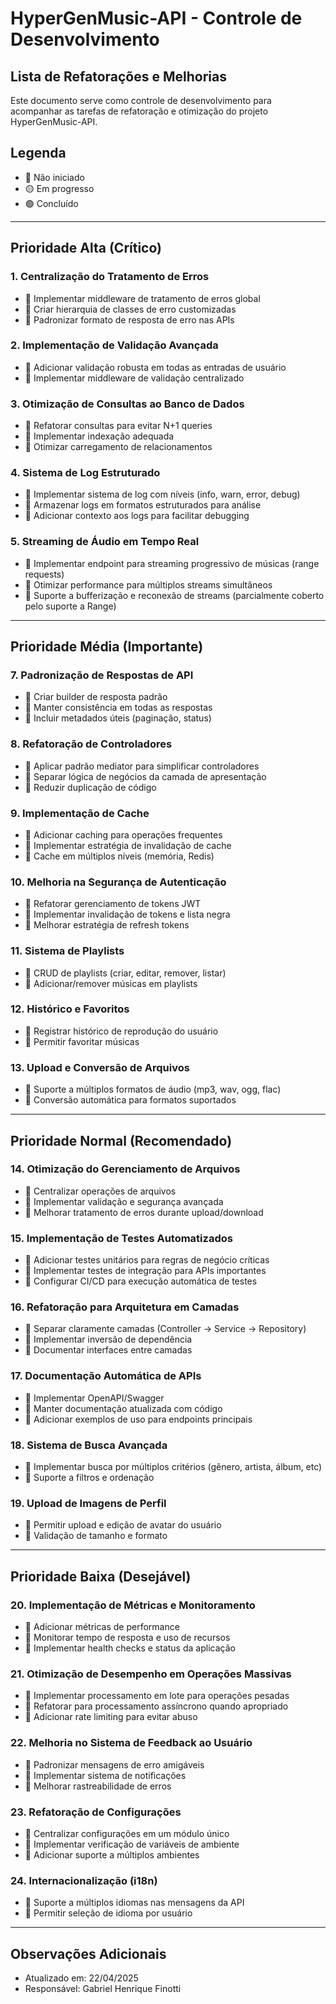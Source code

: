 # HyperGenMusic-API - Controle de Desenvolvimento

## Lista de Refatorações e Melhorias

Este documento serve como controle de desenvolvimento para acompanhar as tarefas de refatoração e otimização do projeto HyperGenMusic-API.

## Legenda

- 🔴 Não iniciado
- 🟡 Em progresso
- 🟢 Concluído

---

## Prioridade Alta (Crítico)

### 1. Centralização do Tratamento de Erros

- 🔴 Implementar middleware de tratamento de erros global
- 🔴 Criar hierarquia de classes de erro customizadas
- 🔴 Padronizar formato de resposta de erro nas APIs

### 2. Implementação de Validação Avançada

- 🔴 Adicionar validação robusta em todas as entradas de usuário
- 🔴 Implementar middleware de validação centralizado

### 3. Otimização de Consultas ao Banco de Dados

- 🔴 Refatorar consultas para evitar N+1 queries
- 🔴 Implementar indexação adequada
- 🔴 Otimizar carregamento de relacionamentos

### 4. Sistema de Log Estruturado

- 🔴 Implementar sistema de log com níveis (info, warn, error, debug)
- 🔴 Armazenar logs em formatos estruturados para análise
- 🔴 Adicionar contexto aos logs para facilitar debugging

### 5. Streaming de Áudio em Tempo Real

- 🔴 Implementar endpoint para streaming progressivo de músicas (range requests)
- 🔴 Otimizar performance para múltiplos streams simultâneos
- 🔴 Suporte a bufferização e reconexão de streams (parcialmente coberto pelo suporte a Range)

---

## Prioridade Média (Importante)

### 7. Padronização de Respostas de API

- 🔴 Criar builder de resposta padrão
- 🔴 Manter consistência em todas as respostas
- 🔴 Incluir metadados úteis (paginação, status)

### 8. Refatoração de Controladores

- 🔴 Aplicar padrão mediator para simplificar controladores
- 🔴 Separar lógica de negócios da camada de apresentação
- 🔴 Reduzir duplicação de código

### 9. Implementação de Cache

- 🔴 Adicionar caching para operações frequentes
- 🔴 Implementar estratégia de invalidação de cache
- 🔴 Cache em múltiplos níveis (memória, Redis)

### 10. Melhoria na Segurança de Autenticação

- 🔴 Refatorar gerenciamento de tokens JWT
- 🔴 Implementar invalidação de tokens e lista negra
- 🔴 Melhorar estratégia de refresh tokens

### 11. Sistema de Playlists

- 🔴 CRUD de playlists (criar, editar, remover, listar)
- 🔴 Adicionar/remover músicas em playlists

### 12. Histórico e Favoritos

- 🔴 Registrar histórico de reprodução do usuário
- 🔴 Permitir favoritar músicas

### 13. Upload e Conversão de Arquivos

- 🔴 Suporte a múltiplos formatos de áudio (mp3, wav, ogg, flac)
- 🔴 Conversão automática para formatos suportados

---

## Prioridade Normal (Recomendado)

### 14. Otimização do Gerenciamento de Arquivos

- 🔴 Centralizar operações de arquivos
- 🔴 Implementar validação e segurança avançada
- 🔴 Melhorar tratamento de erros durante upload/download

### 15. Implementação de Testes Automatizados

- 🔴 Adicionar testes unitários para regras de negócio críticas
- 🔴 Implementar testes de integração para APIs importantes
- 🔴 Configurar CI/CD para execução automática de testes

### 16. Refatoração para Arquitetura em Camadas

- 🔴 Separar claramente camadas (Controller → Service → Repository)
- 🔴 Implementar inversão de dependência
- 🔴 Documentar interfaces entre camadas

### 17. Documentação Automática de APIs

- 🔴 Implementar OpenAPI/Swagger
- 🔴 Manter documentação atualizada com código
- 🔴 Adicionar exemplos de uso para endpoints principais

### 18. Sistema de Busca Avançada

- 🔴 Implementar busca por múltiplos critérios (gênero, artista, álbum, etc)
- 🔴 Suporte a filtros e ordenação

### 19. Upload de Imagens de Perfil

- 🔴 Permitir upload e edição de avatar do usuário
- 🔴 Validação de tamanho e formato

---

## Prioridade Baixa (Desejável)

### 20. Implementação de Métricas e Monitoramento

- 🔴 Adicionar métricas de performance
- 🔴 Monitorar tempo de resposta e uso de recursos
- 🔴 Implementar health checks e status da aplicação

### 21. Otimização de Desempenho em Operações Massivas

- 🔴 Implementar processamento em lote para operações pesadas
- 🔴 Refatorar para processamento assíncrono quando apropriado
- 🔴 Adicionar rate limiting para evitar abuso

### 22. Melhoria no Sistema de Feedback ao Usuário

- 🔴 Padronizar mensagens de erro amigáveis
- 🔴 Implementar sistema de notificações
- 🔴 Melhorar rastreabilidade de erros

### 23. Refatoração de Configurações

- 🔴 Centralizar configurações em um módulo único
- 🔴 Implementar verificação de variáveis de ambiente
- 🔴 Adicionar suporte a múltiplos ambientes

### 24. Internacionalização (i18n)

- 🔴 Suporte a múltiplos idiomas nas mensagens da API
- 🔴 Permitir seleção de idioma por usuário

---

## Observações Adicionais

- Atualizado em: 22/04/2025
- Responsável: Gabriel Henrique Finotti
